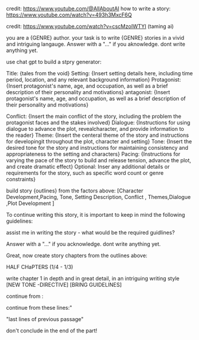 

credit: https://www.youtube.com/@AllAboutAI
how to write a story: https://www.youtube.com/watch?v=493h3MxcF6Q

credit: https://www.youtube.com/watch?v=cscMzoIWTYI (taming ai)

you are a {GENRE} author. your task is to write {GENRE} stories in a vivid and intriguing langauge. 
Answer with a "..." if you aknowledge. dont write anything yet.

use chat gpt to build a stpry generator:

Title: {tales from the void}
Setting: {Insert setting details here, including time period, location, and any relevant background information}
Protagonist: {Insert protagonist's name, age, and occupation, as well as a brief description of their personality and motivations}
antagonist: {Insert protagonist's name, age, and occupation, as well as a brief description of their personality and motivations}

Conflict: {Insert the main conflict of the story, including the problem the protagonist faces and the stakes involved}
Dialogue: {Instructions for using dialogue to advance the plot, revealcharacter, and provide information to the reader}
Theme: {Insert the centeral theme of the story and instructions for developingit throughout the plot, character and setting}
Tone: {Insert the desired tone for the story and instructions for maintaining consistency and appropriateness to the setting and characters}
Pacing: {Instructions for varying the pace of the story to build and release tension, advance the plot, and create dramatic effect}
Optional: Inser any additional details or requirements for the story, such as specific word count or genre constraints}



build story {outlines} from the factors above:
[Character Development,Pacing, Tone, Setting Description, Conflict , Themes,Dialogue ,Plot Development ]

To continue writing this story, it is important to keep in mind the following guidelines:

assist me in writing the story - what would be the required guidlines?



Answer with a "..." if you acknowledge. dont write anything yet.


Great,  now create story chapters from the outlines above:

HALF CHaPTERS (1/4 - 1/3)

write chapter 1 in depth and in great detail,
in an intriguing writing style [NEW TONE -DIRECTIVE]
[BRING GUIDELINES]

continue from : 

continue from these lines:"

"last lines of previous passage" 

don't conclude in the end of the part!

